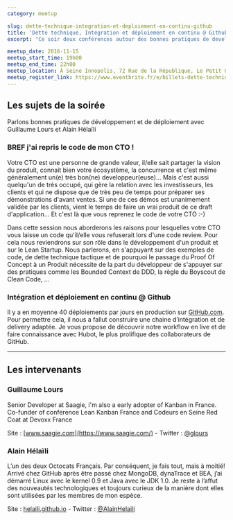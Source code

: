 ```yaml
---
category: meetup

slug: dette-technique-integration-et-deploiement-en-continu-github
title: 'Dette technique, Intégration et déploiement en continu @ Github'
excerpt: "Ce soir deux conférences autour des bonnes pratiques de developpement et de déploiement pour le prix d'une. "

meetup_date: 2016-11-15
meetup_start_time: 19h00
meetup_end_time: 22h00
meetup_location: À Seine Innopolis, 72 Rue de la République, Le Petit Quevilly
meetup_register_link: https://www.eventbrite.fr/e/billets-dette-technique-integration-et-deploiement-en-continu-github-28505739434
---
```


## Les sujets de la soirée

Parlons bonnes pratiques de développement et de déploiement avec Guillaume Lours et Alain Hélaïli

### BREF j'ai repris le code de mon CTO !

Votre CTO est une personne de grande valeur, il/elle sait partager la vision du produit, connait bien votre écosystème, la concurrence et c'est même généralement un(e) très bon(ne) developpeur(euse)...
Mais c'est aussi quelqu'un de très occupé, qui gère la relation avec les investisseurs, les clients et qui ne dispose que de très peu de temps pour préparer ses démonstrations d'avant ventes. Si une de ces démos est unanimement validée par les clients, vient le temps de faire un vrai produit de ce draft d'application... Et c'est là que vous reprenez le code de votre CTO :-)

Dans cette session nous aborderons les raisons pour lesquelles votre CTO vous laisse un code qu'il/elle vous refuserait lors d'une code review.
Pour cela nous reviendrons sur son rôle dans le développement d'un produit et sur le Lean Startup.
Nous parlerons, en s'appuyant sur des exemples de code, de dette technique tactique et de pourquoi le passage du Proof Of Concept à un Produit nécessite de la part du développeur de s'appuyer sur des pratiques comme les Bounded Context de DDD, la règle du Boyscout de Clean Code, ...

### Intégration et déploiement en continu @ Github

Il y a en moyenne 40 déploiements par jours en production sur <a href="http://github.com/" target="_blank">GitHub.com</a>. Pour permettre cela, il nous a fallut construire une chaine d’intégration et de delivery adaptée. Je vous propose de découvrir notre workflow en live et de faire connaissance avec Hubot, le plus prolifique des collaborateurs de GitHub.

---

## Les intervenants

### Guillaume Lours

Senior Developer at Saagie, i'm also a early adopter of Kanban in France. Co-funder of conference Lean Kanban France and Codeurs en Seine Red Coat at Devoxx France

Site : [www.saagie.com](https://www.saagie.com/) - Twitter : [@glours](https://twitter.com/glours)

### Alain Hélaïli

L’un des deux Octocats Français. Par conséquent, je fais tout, mais à moitié! Arrivé chez GitHub après être passé chez MongoDB, dynaTrace et BEA, j’ai démarré Linux avec le kernel 0.9 et Java avec le JDK 1.0. Je reste à l’affut des nouveautés technologiques et toujours curieux de la manière dont elles sont utilisées par les membres de mon espèce.

Site : [helaili.github.io](http://helaili.github.io) - Twitter : [@AlainHelaili](https://twitter.com/AlainHelaili)
